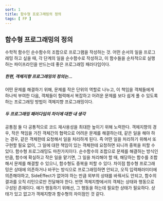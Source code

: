 ```yaml
---
sort: 1
title: 함수형 프로그래밍의 정의
tags: [ FP ]
---
```


## 함수형 프로그래밍의 정의

수학적 함수인 순수함수의 조합으로 프로그램을 작성하는 것. 어떤 순서의 일을 프로그래밍 하고 싶을 때, 각 단계의 일을 순수함수로 작성하고, 이 함수들을 순차적으로 실행하는 파이프라인을 만드는데 좋은 프로그래밍 패러다임이다.

##### 한편, 객체지향 프로그래밍의 정의는...

어떤 문제를 해결하기 위해, 문제를 작은 단위의 역할로 나누고, 이 책임을 객체들에게 하나씩 부여한 다음, 객체들이 협력해서 복잡하고 어려운 문제를 보다 쉽게 풀 수 있도록 하는 프로그래밍 방법이 객체지향 프로그래밍이다.

##### 두 프로그래밍 패러다임의 차이에 대한 내 생각

공통점
둘 다 공통적으로 코드 재사용성을 최대한 높이기 위해 노력한다. 객체지향의 경우, 작은 책임을 가진 객체간의 협력으로 어려운 문제를 해결하는데, 같은 일을 해야 하는 경우, 같은 객체한테 요청해서 일을 처리하게 된다. 즉 어떤 일을 처리하기 위해서 또 구현할 필요 없이, 그 일에 대한 책임이 있는 객체한테 요청하면 되니까 중복을 피할 수 있다.
함수형 프로그래밍도 마찬가지이다. 순수함수의 조합으로 문제를 해결하는 방식인 만큼, 함수에 확실하고 작은 일을 맡기면, 그 일을 처리해야 할 때, 해당하는 함수를 조합해서 문제를 해결할 수 있으니, 함수형도 중복을 피할 수 있다.
차이점
함수형 프로그래밍은 상태에 의존하거나 바꾸는 방식으로 프로그래밍하면 안되고, 오직 입력패러미터에 의존해야하고, SideEffect가 없어야 하는 만큼 외부의 상태를 바꿔서도 안되고, 함수의 결과를 오직 리턴으로만 전달해야 한다.
반면 객체지향에서의 객체는 상태와 행동으로 구성된 존재이다. 얘가 행동하기 위해선, 그 행동을 하는데 필요한 상태가 필요하다. 상태가 있고 없고가 객체지향과 함수형의 차이점인 것 같다.
